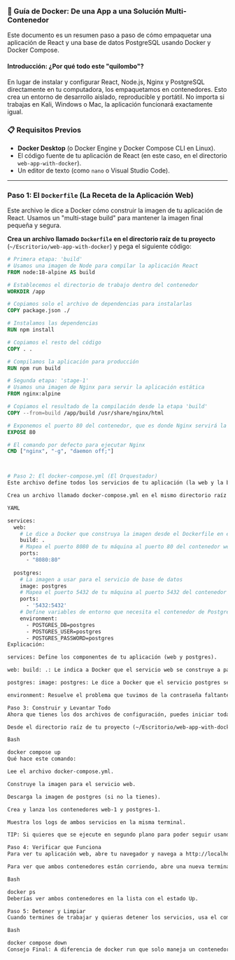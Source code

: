 ### 🚀 Guía de Docker: De una App a una Solución Multi-Contenedor

Este documento es un resumen paso a paso de cómo empaquetar una aplicación de React y una base de datos PostgreSQL usando Docker y Docker Compose.

#### **Introducción: ¿Por qué todo este "quilombo"?**

En lugar de instalar y configurar React, Node.js, Nginx y PostgreSQL directamente en tu computadora, los empaquetamos en contenedores. Esto crea un entorno de desarrollo aislado, reproducible y portátil. No importa si trabajas en Kali, Windows o Mac, la aplicación funcionará exactamente igual.

### 📋 Requisitos Previos

* **Docker Desktop** (o Docker Engine y Docker Compose CLI en Linux).
* El código fuente de tu aplicación de React (en este caso, en el directorio `web-app-with-docker`).
* Un editor de texto (como `nano` o Visual Studio Code).

---

### **Paso 1: El `Dockerfile` (La Receta de la Aplicación Web)**

Este archivo le dice a Docker cómo construir la imagen de tu aplicación de React. Usamos un "multi-stage build" para mantener la imagen final pequeña y segura.

**Crea un archivo llamado `Dockerfile` en el directorio raíz de tu proyecto** (`~/Escritorio/web-app-with-docker`) y pega el siguiente código:

```dockerfile
# Primera etapa: 'build'
# Usamos una imagen de Node para compilar la aplicación React
FROM node:18-alpine AS build

# Establecemos el directorio de trabajo dentro del contenedor
WORKDIR /app

# Copiamos solo el archivo de dependencias para instalarlas
COPY package.json ./

# Instalamos las dependencias
RUN npm install

# Copiamos el resto del código
COPY . .

# Compilamos la aplicación para producción
RUN npm run build

# Segunda etapa: 'stage-1'
# Usamos una imagen de Nginx para servir la aplicación estática
FROM nginx:alpine

# Copiamos el resultado de la compilación desde la etapa 'build'
COPY --from=build /app/build /usr/share/nginx/html

# Exponemos el puerto 80 del contenedor, que es donde Nginx servirá la app
EXPOSE 80

# El comando por defecto para ejecutar Nginx
CMD ["nginx", "-g", "daemon off;"]



# Paso 2: El docker-compose.yml (El Orquestador)
Este archivo define todos los servicios de tu aplicación (la web y la base de datos) para que Docker pueda levantarlos con un solo comando.

Crea un archivo llamado docker-compose.yml en el mismo directorio raíz de tu proyecto y pega este código:

YAML

services:
  web:
    # Le dice a Docker que construya la imagen desde el Dockerfile en este directorio
    build: .
    # Mapea el puerto 8080 de tu máquina al puerto 80 del contenedor web
    ports:
      - "8080:80"
  
  postgres:
    # La imagen a usar para el servicio de base de datos
    image: postgres
    # Mapea el puerto 5432 de tu máquina al puerto 5432 del contenedor postgres
    ports:
      - '5432:5432'
    # Define variables de entorno que necesita el contenedor de Postgres
    environment:
      - POSTGRES_DB=postgres
      - POSTGRES_USER=postgres
      - POSTGRES_PASSWORD=postgres
Explicación:

services: Define los componentes de tu aplicación (web y postgres).

web: build: .: Le indica a Docker que el servicio web se construye a partir del Dockerfile que está en el directorio actual.

postgres: image: postgres: Le dice a Docker que el servicio postgres se basa en la imagen oficial que descargará de Docker Hub.

environment: Resuelve el problema que tuvimos de la contraseña faltante. Aquí se la pasamos directamente en el archivo de configuración.

Paso 3: Construir y Levantar Todo
Ahora que tienes los dos archivos de configuración, puedes iniciar toda la aplicación.

Desde el directorio raíz de tu proyecto (~/Escritorio/web-app-with-docker), ejecuta el siguiente comando:

Bash

docker compose up
Qué hace este comando:

Lee el archivo docker-compose.yml.

Construye la imagen para el servicio web.

Descarga la imagen de postgres (si no la tienes).

Crea y lanza los contenedores web-1 y postgres-1.

Muestra los logs de ambos servicios en la misma terminal.

TIP: Si quieres que se ejecute en segundo plano para poder seguir usando la terminal, puedes usar docker compose up -d.

Paso 4: Verificar que Funciona
Para ver tu aplicación web, abre tu navegador y navega a http://localhost:8080.

Para ver que ambos contenedores están corriendo, abre una nueva terminal y ejecuta:

Bash

docker ps
Deberías ver ambos contenedores en la lista con el estado Up.

Paso 5: Detener y Limpiar
Cuando termines de trabajar y quieras detener los servicios, usa el comando docker compose down. Este comando es el opuesto de up y es la forma correcta de detener y eliminar todos los contenedores, redes y volúmenes creados por el docker-compose.yml.

Bash

docker compose down
Consejo Final: A diferencia de docker run que solo maneja un contenedor, docker compose es la herramienta ideal para gestionar proyectos con múltiples componentes. Con esto, has pasado de la teoría a la práctica de manera exitosa.

